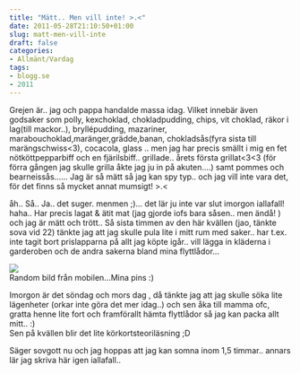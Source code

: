 ```yaml
---
title: "Mätt.. Men vill inte! >.<"
date: 2011-05-28T21:10:50+01:00
slug: matt-men-vill-inte
draft: false
categories:
- Allmänt/Vardag
tags:
- blogg.se
- 2011
---
```

Grejen är.. jag och pappa handalde massa idag. Vilket innebär även godsaker som polly, kexchoklad, chokladpudding, chips, vit choklad, räkor i lag(till mackor..), bryllépudding, mazariner, marabouchoklad,maränger,grädde,banan, chokladsås(fyra sista till marängschwiss<3), cocacola, glass .. men jag har precis smällt i mig en fet nötköttpepparbiff och en fjärilsbiff.. grillade.. årets första grillat<3<3 (för förra gången jag skulle grilla åkte jag ju in på akuten....) samt pommes och bearneissås...... Jag är så mätt så jag kan spy typ.. och jag vill inte vara det, för det finns så mycket annat mumsigt! >.<  
  
åh.. Så.. Ja.. det suger. menmen ;)... det lär ju inte var slut imorgon iallafall! haha.. Har precis lagat & ätit mat (jag gjorde iofs bara såsen.. men ändå! ) och jag är mätt och trött.. Så sista timmen av den här kvällen (jao, tänkte sova vid 22) tänkte jag att jag skulle pula lite i mitt rum med saker.. har t.ex. inte tagit bort prislapparna på allt jag köpte igår.. vill lägga in kläderna i garderoben och de andra sakerna bland mina flyttlådor...  
  
![](/assets/images/blogg.se/wp_000515_150045629.jpg)  
Random bild från mobilen...Mina pins :)  
  
  
Imorgon är det söndag och mors dag , då tänkte jag att jag skulle söka lite lägenheter (orkar inte göra det mer idag..) och sen åka till mamma ofc, gratta henne lite fort och framförallt hämta flyttlådor så jag kan packa allt mitt.. :)  
Sen på kvällen blir det lite körkortsteoriläsning ;D  
  
  
Säger sovgott nu och jag hoppas att jag kan somna inom 1,5 timmar.. annars lär jag skriva här igen iallafall..